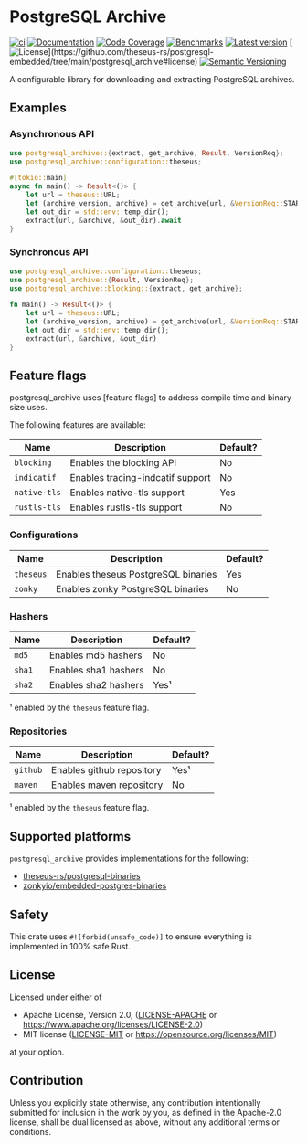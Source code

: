 # PostgreSQL Archive

[![ci](https://github.com/theseus-rs/postgresql-embedded/actions/workflows/ci.yml/badge.svg?branch=main)](https://github.com/theseus-rs/postgresql-embedded/actions/workflows/ci.yml)
[![Documentation](https://docs.rs/postgresql_archive/badge.svg)](https://docs.rs/postgresql_archive)
[![Code Coverage](https://codecov.io/gh/theseus-rs/postgresql-embedded/branch/main/graph/badge.svg)](https://codecov.io/gh/theseus-rs/postgresql-embedded)
[![Benchmarks](https://img.shields.io/badge/%F0%9F%90%B0_bencher-enabled-6ec241)](https://bencher.dev/perf/theseus-rs-postgresql-embedded)
[![Latest version](https://img.shields.io/crates/v/postgresql_archive.svg)](https://crates.io/crates/postgresql_archive)
[![License](https://img.shields.io/crates/l/postgresql_archive?)](https://github.com/theseus-rs/postgresql-embedded/tree/main/postgresql_archive#license)
[![Semantic Versioning](https://img.shields.io/badge/%E2%9A%99%EF%B8%8F_SemVer-2.0.0-blue)](https://semver.org/spec/v2.0.0.html)

A configurable library for downloading and extracting PostgreSQL archives.

## Examples

### Asynchronous API

```rust
use postgresql_archive::{extract, get_archive, Result, VersionReq};
use postgresql_archive::configuration::theseus;

#[tokio::main]
async fn main() -> Result<()> {
    let url = theseus::URL;
    let (archive_version, archive) = get_archive(url, &VersionReq::STAR).await?;
    let out_dir = std::env::temp_dir();
    extract(url, &archive, &out_dir).await
}
```

### Synchronous API

```rust
use postgresql_archive::configuration::theseus;
use postgresql_archive::{Result, VersionReq};
use postgresql_archive::blocking::{extract, get_archive};

fn main() -> Result<()> {
    let url = theseus::URL;
    let (archive_version, archive) = get_archive(url, &VersionReq::STAR)?;
    let out_dir = std::env::temp_dir();
    extract(url, &archive, &out_dir)
}
```

## Feature flags

postgresql_archive uses [feature flags] to address compile time and binary size
uses.

The following features are available:

| Name         | Description                      | Default? |
|--------------|----------------------------------|----------|
| `blocking`   | Enables the blocking API         | No       |
| `indicatif`  | Enables tracing-indcatif support | No       |
| `native-tls` | Enables native-tls support       | Yes      |
| `rustls-tls` | Enables rustls-tls support       | No       |

### Configurations

| Name      | Description                         | Default? |
|-----------|-------------------------------------|----------|
| `theseus` | Enables theseus PostgreSQL binaries | Yes      |
| `zonky`   | Enables zonky PostgreSQL binaries   | No       |

### Hashers

| Name   | Description          | Default? |
|--------|----------------------|----------|
| `md5`  | Enables md5 hashers  | No       |
| `sha1` | Enables sha1 hashers | No       |
| `sha2` | Enables sha2 hashers | Yes¹     |

¹ enabled by the `theseus` feature flag.

### Repositories

| Name     | Description               | Default? |
|----------|---------------------------|----------|
| `github` | Enables github repository | Yes¹     |
| `maven`  | Enables maven repository  | No       |

¹ enabled by the `theseus` feature flag.

## Supported platforms

`postgresql_archive` provides implementations for the following:

* [theseus-rs/postgresql-binaries](https://github.com/theseus-rs/postgresql-binaries)
* [zonkyio/embedded-postgres-binaries](https://github.com/zonkyio/embedded-postgres-binaries)

## Safety

This crate uses `#![forbid(unsafe_code)]` to ensure everything is implemented in 100% safe Rust.

## License

Licensed under either of

* Apache License, Version 2.0, ([LICENSE-APACHE](LICENSE-APACHE) or https://www.apache.org/licenses/LICENSE-2.0)
* MIT license ([LICENSE-MIT](LICENSE-MIT) or https://opensource.org/licenses/MIT)

at your option.

## Contribution

Unless you explicitly state otherwise, any contribution intentionally submitted
for inclusion in the work by you, as defined in the Apache-2.0 license, shall be dual licensed as above, without any
additional terms or conditions.
